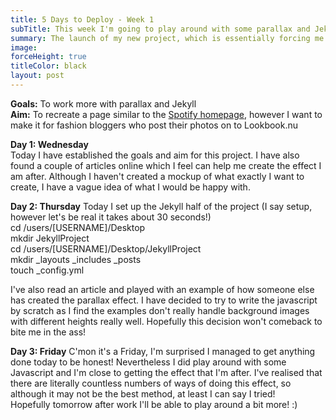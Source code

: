 ```yaml
---
title: 5 Days to Deploy - Week 1
subTitle: This week I'm going to play around with some parallax and Jekyll
summary: The launch of my new project, which is essentially forcing me to create and learn more! Join me as share some of my ideas and thoughts, documenting the things I've learned and the steps I've taken to achieve the set goal. 3… 2… 1… LIFTOFF!
image:
forceHeight: true
titleColor: black
layout: post
---
```

**Goals:** To work more with parallax and Jekyll     
**Aim:** To recreate a page similar to the <a id="links" href="https://www.spotify.com/uk/" target="_blank">Spotify homepage</a>, however I want to make it for fashion bloggers who post their photos on to Lookbook.nu     

**Day 1: Wednesday**     
Today I have established the goals and aim for this project. I have also found a couple of articles online which I feel can help me create the effect I am after. Although I haven't created a mockup of what exactly I want to create, I have a vague idea of what I would be happy with.

**Day 2: Thursday**
Today I set up the Jekyll half of the project (I say setup, however let's be real it takes about 30 seconds!)     
cd /users/[USERNAME]/Desktop     
mkdir JekyllProject     
cd /users/[USERNAME]/Desktop/JekyllProject     
mkdir \_layouts \_includes \_posts     
touch \_config.yml     

I've also read an article and played with an example of how someone else has created the parallax effect. I have decided to try to write the javascript by scratch as I find the examples don't really handle background images with different heights really well. Hopefully this decision won't comeback to bite me in the ass!

**Day 3: Friday**
C'mon it's a Friday, I'm surprised I managed to get anything done today to be honest! Nevertheless I did play around with some Javascript and I'm close to getting the effect that I'm after. I've realised that there are literally countless numbers of ways of doing this effect, so although it may not be the best method, at least I can say I tried!     
Hopefully tomorrow after work I'll be able to play around a bit more! :)